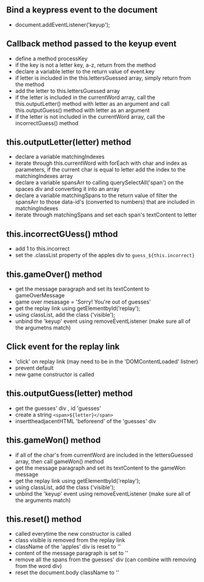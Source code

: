 ## Bind a keypress event to the document
- document.addEventListener('keyup');

## Callback method passed to the keyup event
- define a method processKey
- if the key is not a letter key, a-z, return from the method
- declare a variable letter to the return value of event.key
- if letter is included in the this.lettersGuessed array, simply return from the method
- add the letter to this.lettersGuessed array
- if the letter is included in the currentWord array, call the this.outputLetter() method with letter as an argument and call this.outputGuess() method
with letter as an argument
- if the letter is not included in the currentWord array, call the incorrectGuess() method

## this.outputLetter(letter) method
- declare a variable matchingIndexes
- iterate through this.currentWord with forEach with char and index as parameters, if the current char is equal to letter add the
index to the matchingIndexes array
- declare a variable spansArr to calling querySelectAll('span') on the spaces div and converting it into an array
- declare a variable matchingSpans to the return value of filter the spansArr to those data-id's (converted to numbers) that are included in matchingIndexes
- iterate through matchingSpans and set each span's textContent to letter

## this.incorrectGUess() mthod
- add 1 to this.incorrect
- set the .classList property of the apples div to `guess_${this.incorrect}`

## this.gameOver() method
- get the message paragraph and set its textContent to gameOverMessage
- game over mesasage = 'Sorry! You're out of guesses'
- get the replay link using getElementbyId('replay');
- using classList, add the class ('visible');
- unbind the 'keyup' event using removeEventListener (make sure all of the argumetns match)

## Click event for the replay link
- 'click' on replay link  (may need to be in the 'DOMContentLoaded' listner)
- prevent default
- new game constructor is called

## this.outputGuess(letter) method
- get the guesses' div , id 'guesses'
- create a string `<span>${letter}</span>`
- inserttheadjacentHTML 'beforeend' of the 'guesses' div

## this.gameWon() method
- if all of the char's from currentWord are included in the lettersGuessed array, then call gameWon() method
- get the message paragraph and set its textContent to the gameWon message
- get the replay link using getElementbyId('replay');
- using classList, add the class ('visible');
- unbind the 'keyup' event using removeEventListener (make sure all of the arguments match)

## this.reset() method 
- called everytime the new constructor is called
- class visible is removed from the replay link
- className of the 'apples' div is reset to ''
- content of the message paragraph is set to ''
- remove all the spans from the guesses' div (can combine with removing from the word div)
- reset the document.body className to '' 
